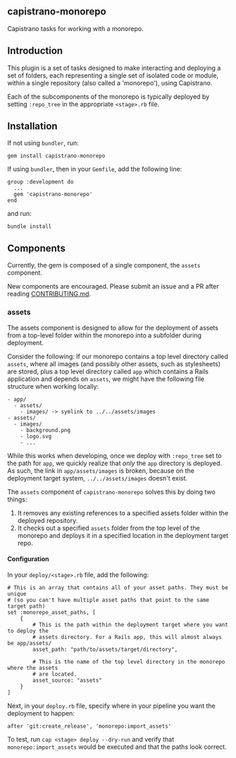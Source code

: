 ## capistrano-monorepo
Capistrano tasks for working with a monorepo.

## Introduction
This plugin is a set of tasks designed to make interacting and deploying a set
of folders, each representing a single set of isolated code or module, within a
single repository (also called a 'monorepo'), using Capistrano.

Each of the subcomponents of the monorepo is typically deployed by setting
`:repo_tree` in the appropriate `<stage>.rb` file.

## Installation
If not using `bundler`, run:
```
gem install capistrano-monorepo
```

If using `bundler`, then in your `Gemfile`, add the following line:
```
group :development do
  ...
  gem 'capistrano-monorepo'
end
```

and run:

```
bundle install
````

## Components
Currently, the gem is composed of a single component, the `assets` component.

New components are encouraged. Please submit an issue and a PR after reading
[CONTRIBUTING.md](CONTRIBUTING.md).

### assets
The assets component is designed to allow for the deployment of assets from a
top-level folder within the monorepo into a subfolder during deployment.

Consider the following: If our monorepo contains a top level directory called
`assets`, where all images (and possibly other assets, such as stylesheets) are
stored, plus a top level directory called `app` which contains a Rails
application and depends on `assets`, we might have the following file structure
when working locally:
```
- app/
  - assets/
    - images/ -> symlink to ../../assets/images
- assets/
  - images/
    - background.png
    - logo.svg
    - ...
```

While this works when developing, once we deploy with `:repo_tree` set to the
path for `app`, we quickly realize that _only_ the `app` directory is deployed.
As such, the link in `app/assets/images` is broken, because on the deployment
target system, `../../assets/images` doesn't exist.

The `assets` component of `capistrano-monorepo` solves this by doing two things:
1. It removes any existing references to a specified assets folder within the
   deployed repository.
2. It checks out a specified `assets` folder from the top level of the monorepo
   and deploys it in a specified location in the deployment target repo.

#### Configuration
In your `deploy/<stage>.rb` file, add the following:

```
# This is an array that contains all of your asset paths. They must be unique
# (so you can't have multiple asset paths that point to the same target path)
set :monorepo_asset_paths, [
    {
        # This is the path within the deployment target where you want to deploy the
        # assets directory. For a Rails app, this will almost always be app/assets/
        asset_path: "path/to/assets/target/directory",
        
        # This is the name of the top level directory in the monorepo where the assets
        # are located.
        asset_source: "assets"
    }
]

```

Next, in your `deploy.rb` file, specify where in your pipeline you want the
deployment to happen:
```
after 'git:create_release', 'monorepo:import_assets'
```

To test, run `cap <stage> deploy --dry-run` and verify that
`monorepo:import_assets` would be executed and that the paths look correct.

